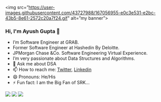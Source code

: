 <img src=”https://user-images.githubusercontent.com/43727988/167056955-e0c3e531-e2bc-43b5-8e61-2572c20a7f24.gif" alt=”my banner”>

### Hi, I'm Ayush Gupta 👋



- I’m Software Engineer at GRAB.
- Former Software Engineer at Hashedin By Deloitte.
- JPMorgan Chase &Co. Software Engineering Virtual Experience.
- I’m very passionate about Data Structures and Algorithms.
- 💬 Ask me about DSA
- 📫 How to reach me: [Twitter](https://twitter.com/ayush__gupta4), [Linkedin](https://www.linkedin.com/in/ayush-kr-gupta/)
- 😄 Pronouns: He/His
- ⚡ Fun fact: I am the Big Fan of SRK...

<img src = "https://github-readme-stats.vercel.app/api?username=ayushgupta5&&show_icons=true&title_color=ffffff&icon_color=bb2acf&text_color=daf7dc&bg_color=151515">
<img src = "https://github-readme-stats.vercel.app/api/top-langs/?username=ayushgupta5&layout=compact">
<img src = "https://komarev.com/ghpvc/?username=ayushgupta5">
